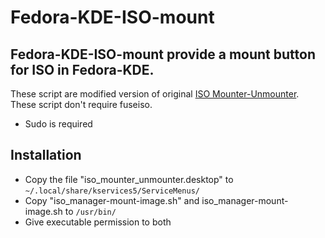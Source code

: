 # Fedora-KDE-ISO-mount

## Fedora-KDE-ISO-mount provide a mount button for ISO in Fedora-KDE.

These script are modified version of original [ISO Mounter-Unmounter](https://www.opendesktop.org/c/1518532108).
These script don't require fuseiso.
 - Sudo is required    

## Installation

 - Copy the file "iso_mounter_unmounter.desktop" to `~/.local/share/kservices5/ServiceMenus/` 
 - Copy "iso_manager-mount-image.sh" and iso_manager-mount-image.sh to `/usr/bin/`
 - Give executable permission to both

